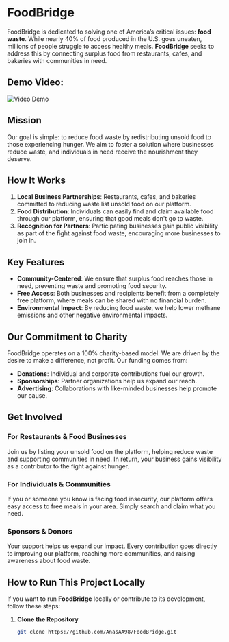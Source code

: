 # FoodBridge

FoodBridge is dedicated to solving one of America’s critical issues: **food waste**. While nearly 40% of food produced in the U.S. goes uneaten, millions of people struggle to access healthy meals. **FoodBridge** seeks to address this by connecting surplus food from restaurants, cafes, and bakeries with communities in need.

## Demo Video: 
<img src='https://imgur.com/pPnug6X' title='Video Demo' width='' alt='Video Demo' />


## Mission

Our goal is simple: to reduce food waste by redistributing unsold food to those experiencing hunger. We aim to foster a solution where businesses reduce waste, and individuals in need receive the nourishment they deserve.

## How It Works

1. **Local Business Partnerships**: Restaurants, cafes, and bakeries committed to reducing waste list unsold food on our platform.
2. **Food Distribution**: Individuals can easily find and claim available food through our platform, ensuring that good meals don't go to waste.
3. **Recognition for Partners**: Participating businesses gain public visibility as part of the fight against food waste, encouraging more businesses to join in.

## Key Features

- **Community-Centered**: We ensure that surplus food reaches those in need, preventing waste and promoting food security.
- **Free Access**: Both businesses and recipients benefit from a completely free platform, where meals can be shared with no financial burden.
- **Environmental Impact**: By reducing food waste, we help lower methane emissions and other negative environmental impacts.

## Our Commitment to Charity

FoodBridge operates on a 100% charity-based model. We are driven by the desire to make a difference, not profit. Our funding comes from:
- **Donations**: Individual and corporate contributions fuel our growth.
- **Sponsorships**: Partner organizations help us expand our reach.
- **Advertising**: Collaborations with like-minded businesses help promote our cause.

## Get Involved

### For Restaurants & Food Businesses
Join us by listing your unsold food on the platform, helping reduce waste and supporting communities in need. In return, your business gains visibility as a contributor to the fight against hunger.

### For Individuals & Communities
If you or someone you know is facing food insecurity, our platform offers easy access to free meals in your area. Simply search and claim what you need.

### Sponsors & Donors
Your support helps us expand our impact. Every contribution goes directly to improving our platform, reaching more communities, and raising awareness about food waste.

## How to Run This Project Locally

If you want to run **FoodBridge** locally or contribute to its development, follow these steps:

1. **Clone the Repository**
   ```bash
   git clone https://github.com/AnasAA98/FoodBridge.git
